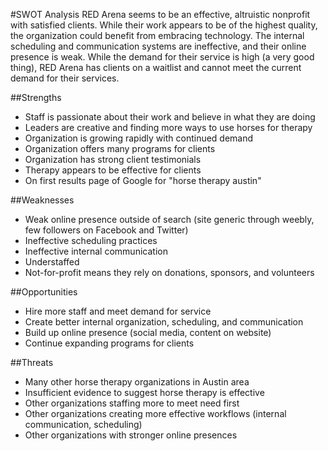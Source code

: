 #SWOT Analysis
RED Arena seems to be an effective, altruistic nonprofit with satisfied clients. While their work appears to be of the highest quality, the organization could benefit from embracing technology. The internal scheduling and communication systems are ineffective, and their online presence is weak. While the demand for their service is high (a very good thing), RED Arena has clients on a waitlist and cannot meet the current demand for their services.

##Strengths
- Staff is passionate about their work and believe in what they are doing
- Leaders are creative and finding more ways to use horses for therapy
- Organization is growing rapidly with continued demand
- Organization offers many programs for clients
- Organization has strong client testimonials
- Therapy appears to be effective for clients
- On first results page of Google for "horse therapy austin"

##Weaknesses
- Weak online presence outside of search (site generic through weebly, few followers on Facebook and Twitter)
- Ineffective scheduling practices
- Ineffective internal communication
- Understaffed
- Not-for-profit means they rely on donations, sponsors, and volunteers

##Opportunities
- Hire more staff and meet demand for service
- Create better internal organization, scheduling, and communication
- Build up online presence (social media, content on website)
- Continue expanding programs for clients

##Threats
- Many other horse therapy organizations in Austin area
- Insufficient evidence to suggest horse therapy is effective
- Other organizations staffing more to meet need first
- Other organizations creating more effective workflows (internal communication, scheduling)
- Other organizations with stronger online presences
